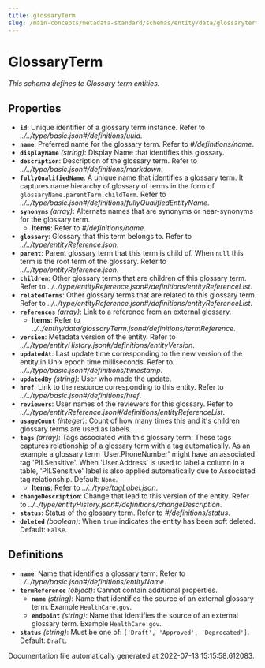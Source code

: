 ```yaml
---
title: glossaryTerm
slug: /main-concepts/metadata-standard/schemas/entity/data/glossaryterm
---
```


# GlossaryTerm

*This schema defines te Glossary term entities.*

## Properties

- **`id`**: Unique identifier of a glossary term instance. Refer to *../../type/basic.json#/definitions/uuid*.
- **`name`**: Preferred name for the glossary term. Refer to *#/definitions/name*.
- **`displayName`** *(string)*: Display Name that identifies this glossary.
- **`description`**: Description of the glossary term. Refer to *../../type/basic.json#/definitions/markdown*.
- **`fullyQualifiedName`**: A unique name that identifies a glossary term. It captures name hierarchy of glossary of terms in the form of `glossaryName.parentTerm.childTerm`. Refer to *../../type/basic.json#/definitions/fullyQualifiedEntityName*.
- **`synonyms`** *(array)*: Alternate names that are synonyms or near-synonyms for the glossary term.
  - **Items**: Refer to *#/definitions/name*.
- **`glossary`**: Glossary that this term belongs to. Refer to *../../type/entityReference.json*.
- **`parent`**: Parent glossary term that this term is child of. When `null` this term is the root term of the glossary. Refer to *../../type/entityReference.json*.
- **`children`**: Other glossary terms that are children of this glossary term. Refer to *../../type/entityReference.json#/definitions/entityReferenceList*.
- **`relatedTerms`**: Other glossary terms that are related to this glossary term. Refer to *../../type/entityReference.json#/definitions/entityReferenceList*.
- **`references`** *(array)*: Link to a reference from an external glossary.
  - **Items**: Refer to *../../entity/data/glossaryTerm.json#/definitions/termReference*.
- **`version`**: Metadata version of the entity. Refer to *../../type/entityHistory.json#/definitions/entityVersion*.
- **`updatedAt`**: Last update time corresponding to the new version of the entity in Unix epoch time milliseconds. Refer to *../../type/basic.json#/definitions/timestamp*.
- **`updatedBy`** *(string)*: User who made the update.
- **`href`**: Link to the resource corresponding to this entity. Refer to *../../type/basic.json#/definitions/href*.
- **`reviewers`**: User names of the reviewers for this glossary. Refer to *../../type/entityReference.json#/definitions/entityReferenceList*.
- **`usageCount`** *(integer)*: Count of how many times this and it's children glossary terms are used as labels.
- **`tags`** *(array)*: Tags associated with this glossary term. These tags captures relationship of a glossary term with a tag automatically. As an example a glossary term 'User.PhoneNumber' might have an associated tag 'PII.Sensitive'. When 'User.Address' is used to label a column in a table, 'PII.Sensitive' label is also applied automatically due to Associated tag relationship. Default: `None`.
  - **Items**: Refer to *../../type/tagLabel.json*.
- **`changeDescription`**: Change that lead to this version of the entity. Refer to *../../type/entityHistory.json#/definitions/changeDescription*.
- **`status`**: Status of the glossary term. Refer to *#/definitions/status*.
- **`deleted`** *(boolean)*: When `true` indicates the entity has been soft deleted. Default: `False`.
## Definitions

- **`name`**: Name that identifies a glossary term. Refer to *../../type/basic.json#/definitions/entityName*.
- **`termReference`** *(object)*: Cannot contain additional properties.
  - **`name`** *(string)*: Name that identifies the source of an external glossary term. Example `HealthCare.gov`.
  - **`endpoint`** *(string)*: Name that identifies the source of an external glossary term. Example `HealthCare.gov`.
- **`status`** *(string)*: Must be one of: `['Draft', 'Approved', 'Deprecated']`. Default: `Draft`.


Documentation file automatically generated at 2022-07-13 15:15:58.612083.
